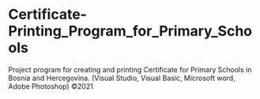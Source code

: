 # Certificate-Printing_Program_for_Primary_Schools
Project program for creating and printing Certificate for Primary Schools in Bosnia and Hercegovina. (Visual Studio, Visual Basic, Microsoft word, Adobe Photoshop) ©2021

